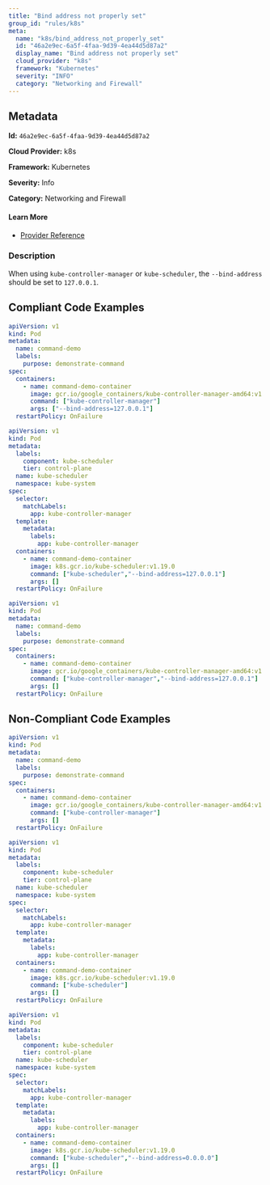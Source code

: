 ```yaml
---
title: "Bind address not properly set"
group_id: "rules/k8s"
meta:
  name: "k8s/bind_address_not_properly_set"
  id: "46a2e9ec-6a5f-4faa-9d39-4ea44d5d87a2"
  display_name: "Bind address not properly set"
  cloud_provider: "k8s"
  framework: "Kubernetes"
  severity: "INFO"
  category: "Networking and Firewall"
---
```

## Metadata

**Id:** `46a2e9ec-6a5f-4faa-9d39-4ea44d5d87a2`

**Cloud Provider:** k8s

**Framework:** Kubernetes

**Severity:** Info

**Category:** Networking and Firewall

#### Learn More

 - [Provider Reference](https://kubernetes.io/docs/reference/command-line-tools-reference/kube-controller-manager/)

### Description

 When using `kube-controller-manager` or `kube-scheduler`, the `--bind-address` should be set to `127.0.0.1`.


## Compliant Code Examples
```yaml
apiVersion: v1
kind: Pod
metadata:
  name: command-demo
  labels:
    purpose: demonstrate-command
spec:
  containers:
    - name: command-demo-container
      image: gcr.io/google_containers/kube-controller-manager-amd64:v1.6.0
      command: ["kube-controller-manager"]
      args: ["--bind-address=127.0.0.1"]
  restartPolicy: OnFailure

```

```yaml
apiVersion: v1
kind: Pod
metadata:
  labels:
    component: kube-scheduler
    tier: control-plane
  name: kube-scheduler
  namespace: kube-system
spec:
  selector:
    matchLabels:
      app: kube-controller-manager
  template:
    metadata:
      labels:
        app: kube-controller-manager
  containers:
    - name: command-demo-container
      image: k8s.gcr.io/kube-scheduler:v1.19.0
      command: ["kube-scheduler","--bind-address=127.0.0.1"]
      args: []
  restartPolicy: OnFailure

```

```yaml
apiVersion: v1
kind: Pod
metadata:
  name: command-demo
  labels:
    purpose: demonstrate-command
spec:
  containers:
    - name: command-demo-container
      image: gcr.io/google_containers/kube-controller-manager-amd64:v1.6.0
      command: ["kube-controller-manager","--bind-address=127.0.0.1"]
      args: []
  restartPolicy: OnFailure

```
## Non-Compliant Code Examples
```yaml
apiVersion: v1
kind: Pod
metadata:
  name: command-demo
  labels:
    purpose: demonstrate-command
spec:
  containers:
    - name: command-demo-container
      image: gcr.io/google_containers/kube-controller-manager-amd64:v1.6.0
      command: ["kube-controller-manager"]
      args: []
  restartPolicy: OnFailure

```

```yaml
apiVersion: v1
kind: Pod
metadata:
  labels:
    component: kube-scheduler
    tier: control-plane
  name: kube-scheduler
  namespace: kube-system
spec:
  selector:
    matchLabels:
      app: kube-controller-manager
  template:
    metadata:
      labels:
        app: kube-controller-manager
  containers:
    - name: command-demo-container
      image: k8s.gcr.io/kube-scheduler:v1.19.0
      command: ["kube-scheduler"]
      args: []
  restartPolicy: OnFailure

```

```yaml
apiVersion: v1
kind: Pod
metadata:
  labels:
    component: kube-scheduler
    tier: control-plane
  name: kube-scheduler
  namespace: kube-system
spec:
  selector:
    matchLabels:
      app: kube-controller-manager
  template:
    metadata:
      labels:
        app: kube-controller-manager
  containers:
    - name: command-demo-container
      image: k8s.gcr.io/kube-scheduler:v1.19.0
      command: ["kube-scheduler","--bind-address=0.0.0.0"]
      args: []
  restartPolicy: OnFailure

```